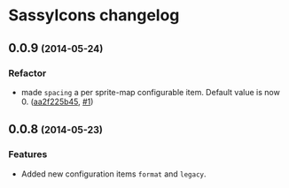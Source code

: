 # SassyIcons changelog

## 0.0.9 <span style="font-size: .8em">(2014-05-24)</span>

### Refactor

* made `spacing` a per sprite-map configurable item.
Default value is now 0.
([aa2f225b45](https://github.com/pascalduez/SassyIcons/commit/e1e4812cab824368c9a0bdc6b3355fab32e0c5b5),
[#1](https://github.com/pascalduez/SassyIcons/issues/1))

## 0.0.8 <span style="font-size: .8em">(2014-05-23)</span>

### Features

* Added new configuration items `format` and `legacy`.

